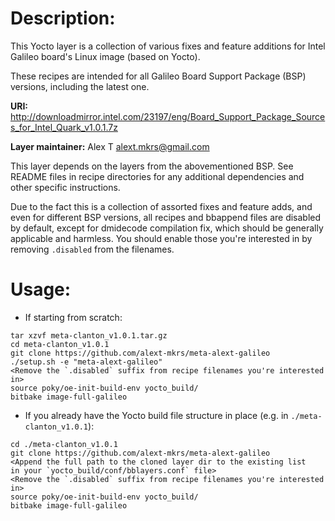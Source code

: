 Description:
============

This Yocto layer is a collection of various fixes and feature additions
for Intel Galileo board's Linux image (based on Yocto).

These recipes are intended for all Galileo Board Support Package (BSP) versions,
including the latest one.

**URI:** http://downloadmirror.intel.com/23197/eng/Board_Support_Package_Sources_for_Intel_Quark_v1.0.1.7z

**Layer maintainer:** Alex T <alext.mkrs@gmail.com>

This layer depends on the layers from the abovementioned BSP.
See README files in recipe directories for any additional dependencies and other
specific instructions.

Due to the fact this is a collection of assorted fixes and feature adds, and even for
different BSP versions, all recipes and bbappend files are disabled by default,
except for dmidecode compilation fix, which should be generally applicable and harmless.
You should enable those you're interested in by removing `.disabled` from the filenames.

Usage:
======

* If starting from scratch:
```
tar xzvf meta-clanton_v1.0.1.tar.gz
cd meta-clanton_v1.0.1
git clone https://github.com/alext-mkrs/meta-alext-galileo
./setup.sh -e "meta-alext-galileo"
<Remove the `.disabled` suffix from recipe filenames you're interested in>
source poky/oe-init-build-env yocto_build/
bitbake image-full-galileo
```

* If you already have the Yocto build file structure in place (e.g. in `./meta-clanton_v1.0.1`):
```
cd ./meta-clanton_v1.0.1
git clone https://github.com/alext-mkrs/meta-alext-galileo
<Append the full path to the cloned layer dir to the existing list
in your `yocto_build/conf/bblayers.conf` file>
<Remove the `.disabled` suffix from recipe filenames you're interested in>
source poky/oe-init-build-env yocto_build/
bitbake image-full-galileo
```

